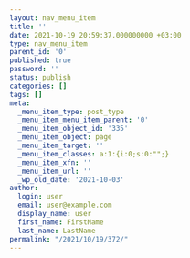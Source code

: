 ```yaml
---
layout: nav_menu_item
title: ''
date: 2021-10-19 20:59:37.000000000 +03:00
type: nav_menu_item
parent_id: '0'
published: true
password: ''
status: publish
categories: []
tags: []
meta:
  _menu_item_type: post_type
  _menu_item_menu_item_parent: '0'
  _menu_item_object_id: '335'
  _menu_item_object: page
  _menu_item_target: ''
  _menu_item_classes: a:1:{i:0;s:0:"";}
  _menu_item_xfn: ''
  _menu_item_url: ''
  _wp_old_date: '2021-10-03'
author:
  login: user
  email: user@example.com
  display_name: user
  first_name: FirstName
  last_name: LastName
permalink: "/2021/10/19/372/"
---
```

